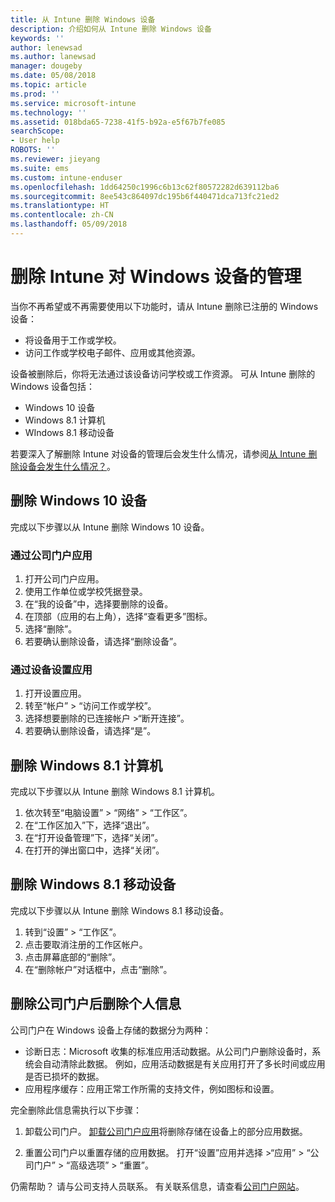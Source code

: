 ```yaml
---
title: 从 Intune 删除 Windows 设备
description: 介绍如何从 Intune 删除 Windows 设备
keywords: ''
author: lenewsad
ms.author: lanewsad
manager: dougeby
ms.date: 05/08/2018
ms.topic: article
ms.prod: ''
ms.service: microsoft-intune
ms.technology: ''
ms.assetid: 018bda65-7238-41f5-b92a-e5f67b7fe085
searchScope:
- User help
ROBOTS: ''
ms.reviewer: jieyang
ms.suite: ems
ms.custom: intune-enduser
ms.openlocfilehash: 1dd64250c1996c6b13c62f80572282d639112ba6
ms.sourcegitcommit: 8ee543c864097dc195b6f440471dca713fc21ed2
ms.translationtype: HT
ms.contentlocale: zh-CN
ms.lasthandoff: 05/09/2018
---
```

# <a name="remove-your-windows-device-from-intune-management"></a>删除 Intune 对 Windows 设备的管理

当你不再希望或不再需要使用以下功能时，请从 Intune 删除已注册的 Windows 设备：  
* 将设备用于工作或学校。 
* 访问工作或学校电子邮件、应用或其他资源。

设备被删除后，你将无法通过该设备访问学校或工作资源。 可从 Intune 删除的 Windows 设备包括：  
* Windows 10 设备 
* Windows 8.1 计算机
* WIndows 8.1 移动设备
 
若要深入了解删除 Intune 对设备的管理后会发生什么情况，请参阅[从 Intune 删除设备会发生什么情况？](what-happens-if-you-unenroll-your-device-from-intune-windows.md)。

## <a name="remove-your-windows-10-device"></a>删除 Windows 10 设备
完成以下步骤以从 Intune 删除 Windows 10 设备。

### <a name="via-the-company-portal-app"></a>通过公司门户应用

1. 打开公司门户应用。
2. 使用工作单位或学校凭据登录。
3. 在“我的设备”中，选择要删除的设备。
4. 在顶部（应用的右上角），选择“查看更多”图标。
5. 选择“删除”。 
6. 若要确认删除设备，请选择“删除设备”。

### <a name="via-device-settings-app"></a>通过设备设置应用
1. 打开设置应用。 
2. 转至“帐户” > “访问工作或学校”。
3. 选择想要删除的已连接帐户 >“断开连接”。
4. 若要确认删除设备，请选择“是”。

## <a name="remove-your-windows-81-computer"></a>删除 Windows 8.1 计算机
完成以下步骤以从 Intune 删除 Windows 8.1 计算机。

1.  依次转至“电脑设置” > “网络” > “工作区”。
2.  在“工作区加入”下，选择“退出”。
3.  在“打开设备管理”下，选择“关闭”。
4.  在打开的弹出窗口中，选择“关闭”。

## <a name="remove-your-windows-81-mobile-device"></a>删除 Windows 8.1 移动设备
完成以下步骤以从 Intune 删除 Windows 8.1 移动设备。

1.  转到“设置” > “工作区”。
2.  点击要取消注册的工作区帐户。
3.  点击屏幕底部的“删除”。
4.  在“删除帐户”对话框中，点击“删除”。  
## <a name="removing-your-personal-information-after-removing-the-company-portal"></a>删除公司门户后删除个人信息
公司门户在 Windows 设备上存储的数据分为两种：

-   诊断日志：Microsoft 收集的标准应用活动数据。从公司门户删除设备时，系统会自动清除此数据。 例如，应用活动数据是有关应用打开了多长时间或应用是否已损坏的数据。
-   应用程序缓存：应用正常工作所需的支持文件，例如图标和设置。

完全删除此信息需执行以下步骤：

1. 卸载公司门户。 [卸载公司门户应用](https://support.microsoft.com/help/4028003/windows-10-uninstall-apps-and-programs)将删除存储在设备上的部分应用数据。  

2. 重置公司门户以重置存储的应用数据。 打开“设置”应用并选择 >“应用” > “公司门户” > “高级选项” > “重置”。 

仍需帮助？ 请与公司支持人员联系。 有关联系信息，请查看[公司门户网站](https://portal.manage.microsoft.com#HelpDeskDialog)。